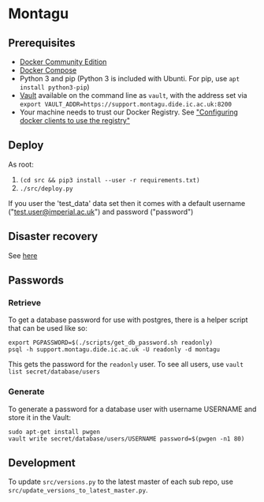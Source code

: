 # Montagu
## Prerequisites
* [Docker Community Edition](https://docs.docker.com/engine/installation/) 
* [Docker Compose](https://docs.docker.com/compose/install/)
* Python 3 and pip (Python 3 is included with Ubunti. For pip, use `apt install python3-pip`)
* [Vault](https://www.vaultproject.io/downloads.html) available on the command line as `vault`, with the address set via `export VAULT_ADDR=https://support.montagu.dide.ic.ac.uk:8200`
* Your machine needs to trust our Docker Registry. See 
  ["Configuring docker clients to use the registry"](https://github.com/vimc/montagu-ci#configuring-docker-clients-to-use-the-registry)

## Deploy
As root:

1. `(cd src && pip3 install --user -r requirements.txt)`
1. `./src/deploy.py`

If you user the 'test_data' data set then it comes with a default username 
("test.user@imperial.ac.uk") and password ("password")

## Disaster recovery
See [here](docs/DisasterRecovery.md)

## Passwords
### Retrieve
To get a database password for use with postgres, there is a helper script that
can be used like so:

```
export PGPASSWORD=$(./scripts/get_db_password.sh readonly)
psql -h support.montagu.dide.ic.ac.uk -U readonly -d montagu
```

This gets the password for the `readonly` user. To see all users, use
`vault list secret/database/users`

### Generate
To generate a password for a database user with username USERNAME and store it 
in the Vault:

```
sudo apt-get install pwgen
vault write secret/database/users/USERNAME password=$(pwgen -n1 80)
```

## Development
To update `src/versions.py` to the latest master of each sub repo, use 
`src/update_versions_to_latest_master.py`.